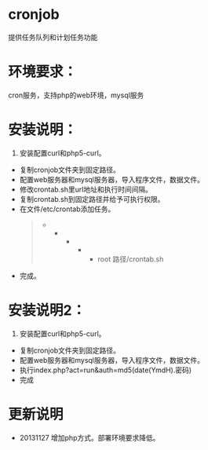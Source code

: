 cronjob
=======
提供任务队列和计划任务功能

环境要求：
=======
cron服务，支持php的web环境，mysql服务

安装说明：
=======
1. 安装配置curl和php5-curl。
- 复制cronjob文件夹到固定路径。
- 配置web服务器和mysql服务器，导入程序文件，数据文件。
- 修改crontab.sh里url地址和执行时间间隔。
- 复制crontab.sh到固定路径并给予可执行权限。
- 在文件/etc/crontab添加任务。  
    > *  *    * * *   root    路径/crontab.sh
- 完成。

安装说明2：
=======
1. 安装配置curl和php5-curl。
- 复制cronjob文件夹到固定路径。
- 配置web服务器和mysql服务器，导入程序文件，数据文件。
- 执行index.php?act=run&auth=md5(date(YmdH).密码)
- 完成

更新说明
=======
* 20131127
    增加php方式。部署环境要求降低。
